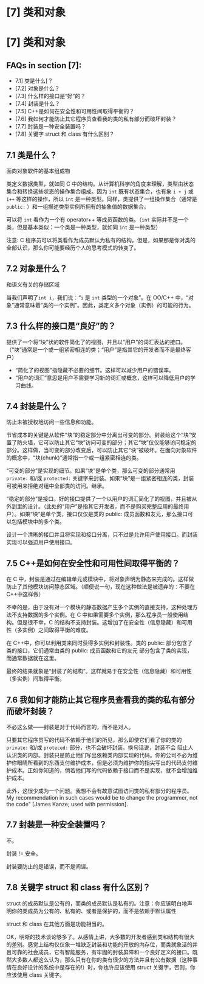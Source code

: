 # [7] 类和对象

# [7] 类和对象

## FAQs in section [7]:

*   7.1] 类是什么[？
*   [7.2] 对象是什么？
*   [7.3] 什么样的接口是“好”的？
*   [7.4] 封装是什么？
*   [7.5] C++是如何在安全性和可用性间取得平衡的？
*   [7.6] 我如何才能防止其它程序员查看我的类的私有部分而破坏封装？
*   [7.7] 封装是一种安全装置吗？
*   [7.8] 关键字 struct 和 class 有什么区别？

## 7.1 类是什么？

面向对象软件的基本组成物

类定义数据类型，就如同 C 中的结构。从计算机科学的角度来理解，类型由状态集合和转换这些状态的操作集合组成。因为 `int` 既有状态集合，也有象 `i + j` 或 `i++` 等这样的操作，所以 `int` 是一种类型。同样，类提供了一组操作集合（通常是 `public:` ）和一组描述类型实例所拥有的抽象值的数据集合。

可以将 `int` 看作为一个有 operator++ 等成员函数的类。（`int` 实际并不是一个类，但是基本类似：一个类是一种类型，就如同 `int` 是一种类型）

注意: C 程序员可以将类看作为成员默认为私有的结构。但是，如果那是你对类的全部认识，那么你可能要经历个人的思考模式的转变了。

## 7.2 对象是什么？

和语义有关的存储区域

当我们声明了`int i`，我们说：“`i` 是 `int` 类型的一个对象”。在 OO/C++ 中，“对象”通常意味着“类的一个实例”。因此，类定义多个对象（实例）的可能的行为。

## 7.3 什么样的接口是“良好”的？

提供了一个将“块”状的软件简化了的视图，并且以“用户”的词汇表达的接口。（“块”通常是一个或一组紧密相连的类；“用户”是指其它的开发者而不是最终客户）

*   “简化了的视图”指隐藏不必要的细节。这样可以减少用户的错误率。
*   “用户的词汇”意思是用户不需要学习新的词汇或概念，这样可以降低用户的学习曲线。

## 7.4 封装是什么？

防止未被授权地访问一些信息和功能。

节省成本的关键是从软件“块”的稳定部分中分离出可变的部分。封装给这个“块”安置了防火墙，它可以防止其它“块”访问可变的部分；其它“块”仅仅能够访问稳定的部分。这样做，当可变的部分改变后，可以防止其它“块”被破坏。在面向对象软件的概念中，“块(chunk)”通常指一个或一组紧密相连的类。

“可变的部分”是实现的细节。如果“块”是单个类，那么可变的部分通常用 `private:` 和/或 `protected:` 关键字来封装。如果“块”是一组紧密相连的类，封装可被用来拒绝对组中全部类的访问。继承。

“稳定的部分”是接口。好的接口提供了一个以用户的词汇简化了的视图，并且被从外到里的设计。（此处的“用户”是指其它开发者，而不是购买完整应用的最终用户）。如果“块”是单个类，接口仅仅是类的 public: 成员函数和友元，那么接口可以包括模块中的多个类。

设计一个清晰的接口并且将实现和接口分离，只不过是允许用户使用接口。而封装实现可以强迫用户使用接口。

## 7.5 C++是如何在安全性和可用性间取得平衡的？

在 C 中，封装是通过在编辑单元或模块中，将对象声明为静态来完成的。这样做防止了其他模块访问静态区域。（顺便说一句，现在这种做法是被遗弃的：不要在 C++中这样做）

不幸的是，由于没有对一个模块的静态数据产生多个实例的直接支持，这种处理方法不支持数据的多个实例。在 C 中如果需要多个实例，那么程序员一般使用结构。但是很不幸，C 的结构不支持封装。这增加了在安全性（信息隐藏）和可用性（多实例）之间取得平衡的难度。

在 C++中，你可以利用类来同时获得多实例和封装性。类的 public: 部分包含了类的接口，它们通常由类的 public: 成员函数和它的友元 部分包含了类的实现，而通常数据就在这里。

最终的结果就象是“封装了的结构”。这样就易于在安全性（信息隐藏）和可用性（多实例）间取得平衡。

## 7.6 我如何才能防止其它程序员查看我的类的私有部分而破坏封装？

不必这么做——封装是对于代码而言的，而不是对人。

只要其它程序员写的代码不依赖于他们的所见，那么即使它们看了你的类的 `private:` 和/或 `proteced:` 部分，也不会破坏封装。换句话说，封装不会 阻止人认识类的内部。封装只是防止他们写出依赖类内部实现的代码。你的公司不必为维护你眼睛所看到的东西支付维护成本，但是必须为维护你的指尖写出的代码支付维护成本。正如你知道的，倘若他们写的代码依赖于接口而不是实现，就不会增加维护成本。

此外，这很少成为一个问题。我想不会有故意试图访问类的私有部分的程序员。My recommendation in such cases would be to change the programmer, not the code" [James Kanze; used with permission].

## 7.7 封装是一种安全装置吗？

不。

封装 != 安全。

封装要防止的是错误，而不是间谍。

## 7.8 关键字 struct 和 class 有什么区别？

struct 的成员默认是公有的，而类的成员默认是私有的。注意：你应该明白地声明你的类成员为公有的、私有的、或者是保护的，而不是依赖于默认属性

struct 和 class 在其他方面是功能相当的。

OK，明晰的技术谈论够多了。从感情上讲，大多数的开发者感到类和结构有很大的差别。感觉上结构仅仅象一堆缺乏封装和功能的开放的内存位，而类就象活的并且可靠的社会成员，它有智能服务，有牢固的封装屏障和一个良好定义的接口。既然大多数人都这么认为，那么只有在你的类有很少的方法并且有公有数据（这种事情在良好设计的系统中是存在的!）时，你也许应该使用 struct 关键字，否则，你应该使用 class 关键字。